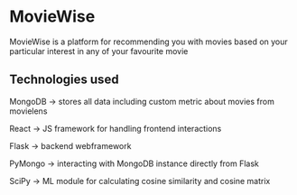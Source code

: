 # MovieWise

MovieWise is a platform for recommending you with movies based on your particular interest in any of your favourite movie

## Technologies used

MongoDB -> stores all data including custom metric about movies from movielens

React -> JS framework for handling frontend interactions

Flask -> backend webframework

PyMongo -> interacting with MongoDB instance directly from Flask

SciPy -> ML module for calculating cosine similarity and cosine matrix
